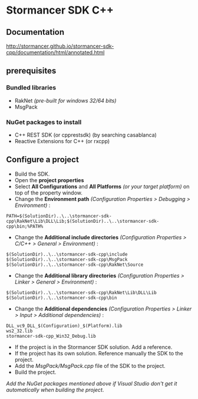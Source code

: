 # Stormancer SDK C++

## Documentation

http://stormancer.github.io/stormancer-sdk-cpp/documentation/html/annotated.html

## prerequisites

### Bundled libraries
- RakNet *(pre-built for windows 32/64 bits)*  
- MsgPack  

### NuGet packages to install  
- C++ REST SDK (or cpprestsdk) (by searching casablanca)  
- Reactive Extensions for C++ (or rxcpp)  

## Configure a project

- Build the SDK.  
- Open the **project properties**  
- Select **All Configurations** and **All Platforms** *(or your target platform)* on top of the property window.  
- Change the **Environment path** *(Configuration Properties > Debugging > Environment)* :  
```
PATH=$(SolutionDir)..\..\stormancer-sdk-cpp\RakNet\Lib\DLL\Lib;$(SolutionDir)..\..\stormancer-sdk-cpp\bin;%PATH%  
```
- Change the **Additional include directories** *(Configuration Properties > C/C++ > General > Environment)* :  
```
$(SolutionDir)..\..\stormancer-sdk-cpp\include  
$(SolutionDir)..\..\stormancer-sdk-cpp\MsgPack  
$(SolutionDir)..\..\stormancer-sdk-cpp\RakNet\Source  
```
- Change the **Additional library directories** *(Configuration Properties > Linker > General > Environment)* :  
```
$(SolutionDir)..\..\stormancer-sdk-cpp\RakNet\Lib\DLL\Lib  
$(SolutionDir)..\..\stormancer-sdk-cpp\bin  
```
- Change the **Additional dependencies** *(Configuration Properties > Linker > Input > Additional dependencies)* :  
```
DLL_vc9_DLL_$(Configuration)_$(Platform).lib  
ws2_32.lib  
stormancer-sdk-cpp_Win32_Debug.lib  
```
- If the project is in the Stormancer SDK solution. Add a reference.
- If the project has its own solution. Reference manually the SDK to the project.
- Add the *MsgPack/MsgPack.cpp* file of the SDK to the project.  
- Build the project.  

*Add the NuGet packages mentioned above if Visual Studio don't get it automatically when building the project*.  

